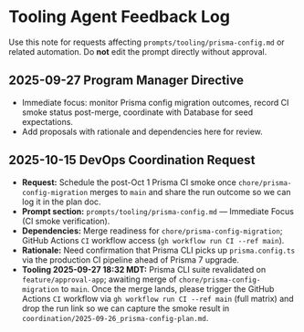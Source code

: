# Tooling Agent Feedback Log

Use this note for requests affecting `prompts/tooling/prisma-config.md` or related automation. Do **not** edit the prompt directly without approval.

## 2025-09-27 Program Manager Directive
- Immediate focus: monitor Prisma config migration outcomes, record CI smoke status post-merge, coordinate with Database for seed expectations.
- Add proposals with rationale and dependencies here for review.

## 2025-10-15 DevOps Coordination Request
- **Request:** Schedule the post-Oct 1 Prisma CI smoke once `chore/prisma-config-migration` merges to `main` and share the run outcome so we can log it in the plan doc.
- **Prompt section:** `prompts/tooling/prisma-config.md` — Immediate Focus (CI smoke verification).
- **Dependencies:** Merge readiness for `chore/prisma-config-migration`; GitHub Actions `CI` workflow access (`gh workflow run CI --ref main`).
- **Rationale:** Need confirmation that Prisma CLI picks up `prisma.config.ts` via the production CI pipeline ahead of Prisma 7 upgrade.
- **Tooling 2025-09-27 18:32 MDT:** Prisma CLI suite revalidated on `feature/approval-app`; awaiting merge of `chore/prisma-config-migration` to `main`. Once the merge lands, please trigger the GitHub Actions `CI` workflow via `gh workflow run CI --ref main` (full matrix) and drop the run link so we can capture the smoke result in `coordination/2025-09-26_prisma-config-plan.md`.

